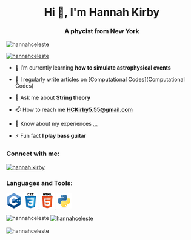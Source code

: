 <h1 align="center">Hi 👋, I'm Hannah Kirby</h1>
<h3 align="center">A phycist from New York</h3>

<p align="left"> <img src="https://komarev.com/ghpvc/?username=hannahceleste&label=Profile%20views&color=0e75b6&style=flat" alt="hannahceleste" /> </p>

<p align="left"> <a href="https://github.com/ryo-ma/github-profile-trophy"><img src="https://github-profile-trophy.vercel.app/?username=hannahceleste" alt="hannahceleste" /></a> </p>

- 🌱 I’m currently learning **how to simulate astrophysical events**

- 📝 I regularly write articles on [Computational Codes](Computational Codes)

- 💬 Ask me about **String theory**

- 📫 How to reach me **HCKirby5.55@gmail.com**

- 📄 Know about my experiences [...](...)

- ⚡ Fun fact **I play bass guitar**

<h3 align="left">Connect with me:</h3>
<p align="left">
<a href="https://linkedin.com/in/hannah kirby" target="blank"><img align="center" src="https://raw.githubusercontent.com/rahuldkjain/github-profile-readme-generator/master/src/images/icons/Social/linked-in-alt.svg" alt="hannah kirby" height="30" width="40" /></a>
</p>

<h3 align="left">Languages and Tools:</h3>
<p align="left"> <a href="https://www.w3schools.com/cpp/" target="_blank" rel="noreferrer"> <img src="https://raw.githubusercontent.com/devicons/devicon/master/icons/cplusplus/cplusplus-original.svg" alt="cplusplus" width="40" height="40"/> </a> <a href="https://www.w3schools.com/css/" target="_blank" rel="noreferrer"> <img src="https://raw.githubusercontent.com/devicons/devicon/master/icons/css3/css3-original-wordmark.svg" alt="css3" width="40" height="40"/> </a> <a href="https://www.w3.org/html/" target="_blank" rel="noreferrer"> <img src="https://raw.githubusercontent.com/devicons/devicon/master/icons/html5/html5-original-wordmark.svg" alt="html5" width="40" height="40"/> </a> <a href="https://www.python.org" target="_blank" rel="noreferrer"> <img src="https://raw.githubusercontent.com/devicons/devicon/master/icons/python/python-original.svg" alt="python" width="40" height="40"/> </a> </p>

<p><img align="left" src="https://github-readme-stats.vercel.app/api/top-langs?username=hannahceleste&show_icons=true&locale=en&layout=compact" alt="hannahceleste" /></p>

<p>&nbsp;<img align="center" src="https://github-readme-stats.vercel.app/api?username=hannahceleste&show_icons=true&locale=en" alt="hannahceleste" /></p>

<p><img align="center" src="https://github-readme-streak-stats.herokuapp.com/?user=hannahceleste&" alt="hannahceleste" /></p>
